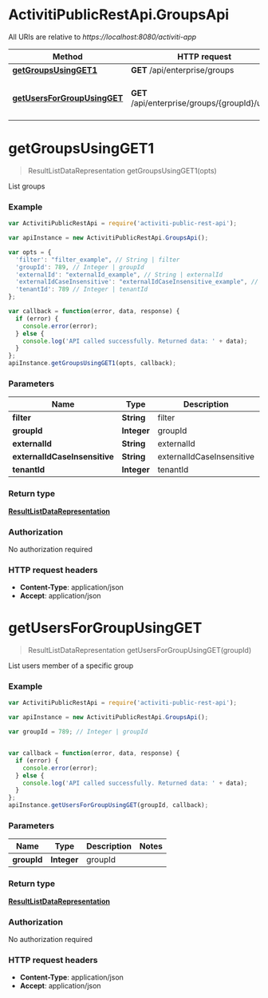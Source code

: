 # ActivitiPublicRestApi.GroupsApi

All URIs are relative to *https://localhost:8080/activiti-app*

Method | HTTP request | Description
------------- | ------------- | -------------
[**getGroupsUsingGET1**](GroupsApi.md#getGroupsUsingGET1) | **GET** /api/enterprise/groups | List groups
[**getUsersForGroupUsingGET**](GroupsApi.md#getUsersForGroupUsingGET) | **GET** /api/enterprise/groups/{groupId}/users | List users member of a specific group


<a name="getGroupsUsingGET1"></a>
# **getGroupsUsingGET1**
> ResultListDataRepresentation getGroupsUsingGET1(opts)

List groups

### Example
```javascript
var ActivitiPublicRestApi = require('activiti-public-rest-api');

var apiInstance = new ActivitiPublicRestApi.GroupsApi();

var opts = { 
  'filter': "filter_example", // String | filter
  'groupId': 789, // Integer | groupId
  'externalId': "externalId_example", // String | externalId
  'externalIdCaseInsensitive': "externalIdCaseInsensitive_example", // String | externalIdCaseInsensitive
  'tenantId': 789 // Integer | tenantId
};

var callback = function(error, data, response) {
  if (error) {
    console.error(error);
  } else {
    console.log('API called successfully. Returned data: ' + data);
  }
};
apiInstance.getGroupsUsingGET1(opts, callback);
```

### Parameters

Name | Type | Description  | Notes
------------- | ------------- | ------------- | -------------
 **filter** | **String**| filter | [optional] 
 **groupId** | **Integer**| groupId | [optional] 
 **externalId** | **String**| externalId | [optional] 
 **externalIdCaseInsensitive** | **String**| externalIdCaseInsensitive | [optional] 
 **tenantId** | **Integer**| tenantId | [optional] 

### Return type

[**ResultListDataRepresentation**](ResultListDataRepresentation.md)

### Authorization

No authorization required

### HTTP request headers

 - **Content-Type**: application/json
 - **Accept**: application/json

<a name="getUsersForGroupUsingGET"></a>
# **getUsersForGroupUsingGET**
> ResultListDataRepresentation getUsersForGroupUsingGET(groupId)

List users member of a specific group

### Example
```javascript
var ActivitiPublicRestApi = require('activiti-public-rest-api');

var apiInstance = new ActivitiPublicRestApi.GroupsApi();

var groupId = 789; // Integer | groupId


var callback = function(error, data, response) {
  if (error) {
    console.error(error);
  } else {
    console.log('API called successfully. Returned data: ' + data);
  }
};
apiInstance.getUsersForGroupUsingGET(groupId, callback);
```

### Parameters

Name | Type | Description  | Notes
------------- | ------------- | ------------- | -------------
 **groupId** | **Integer**| groupId | 

### Return type

[**ResultListDataRepresentation**](ResultListDataRepresentation.md)

### Authorization

No authorization required

### HTTP request headers

 - **Content-Type**: application/json
 - **Accept**: application/json

